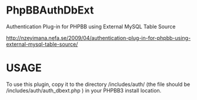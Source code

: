 PhpBBAuthDbExt
==============

Authentication Plug-in for PHPBB using External MySQL Table Source

http://nzeyimana.nefa.se/2009/04/authentication-plug-in-for-phpbb-using-external-mysql-table-source/




USAGE
==============
To use this plugin, copy it to the directory /includes/auth/ (the file should be /includes/auth/auth_dbext.php ) in your PHPBB3 install location.

